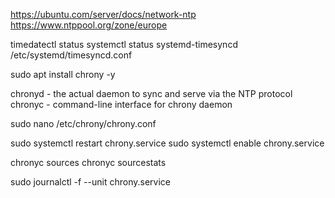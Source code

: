 https://ubuntu.com/server/docs/network-ntp
https://www.ntppool.org/zone/europe

timedatectl status
systemctl status systemd-timesyncd
/etc/systemd/timesyncd.conf

sudo apt install chrony -y

chronyd - the actual daemon to sync and serve via the NTP protocol
chronyc - command-line interface for chrony daemon

sudo nano /etc/chrony/chrony.conf

sudo systemctl restart chrony.service
sudo systemctl enable chrony.service

chronyc sources
chronyc sourcestats

sudo journalctl -f --unit chrony.service